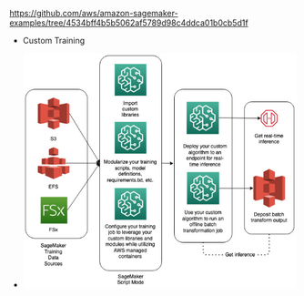 

https://github.com/aws/amazon-sagemaker-examples/tree/4534bff4b5b5062af5789d98c4ddca01b0cb5d1f



- Custom Training


- ![img.png](img.png)